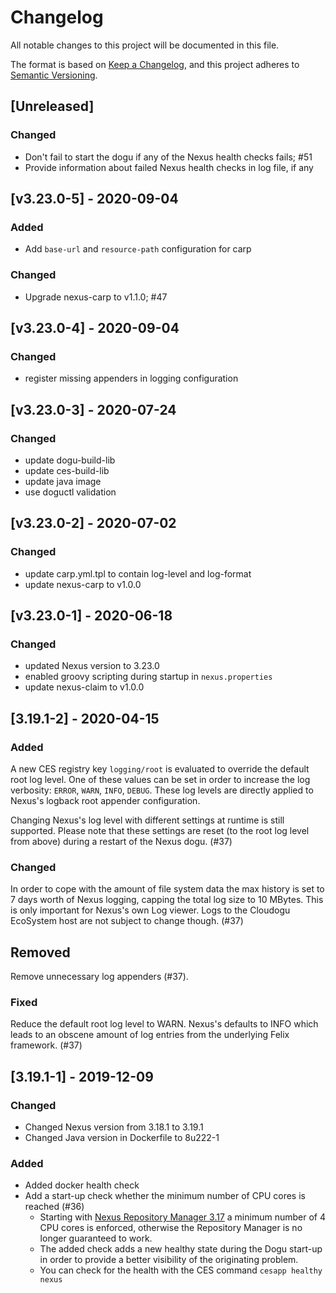 # Changelog
All notable changes to this project will be documented in this file.

The format is based on [Keep a Changelog](https://keepachangelog.com/en/1.0.0/),
and this project adheres to [Semantic Versioning](https://semver.org/spec/v2.0.0.html).

## [Unreleased]
### Changed
- Don't fail to start the dogu if any of the Nexus health checks fails; #51
- Provide information about failed Nexus health checks in log file, if any

## [v3.23.0-5] - 2020-09-04
### Added
- Add `base-url` and `resource-path` configuration for carp

### Changed
- Upgrade nexus-carp to v1.1.0; #47

## [v3.23.0-4] - 2020-09-04
### Changed
- register missing appenders in logging configuration 

## [v3.23.0-3] - 2020-07-24
### Changed
- update dogu-build-lib
- update ces-build-lib
- update java image
- use doguctl validation

## [v3.23.0-2] - 2020-07-02
### Changed
- update carp.yml.tpl to contain log-level and log-format
- update nexus-carp to v1.0.0

## [v3.23.0-1] - 2020-06-18
### Changed
- updated Nexus version to 3.23.0
- enabled groovy scripting during startup in `nexus.properties`
- update nexus-claim to v1.0.0

## [3.19.1-2] - 2020-04-15
### Added

A new CES registry key `logging/root` is evaluated to override the default root log level. One of these values can be set in order to increase the log verbosity: `ERROR`, `WARN`, `INFO`, `DEBUG`. These log levels are directly applied to Nexus's logback root appender configuration.

Changing Nexus's log level with different settings at runtime is still supported. Please note that these settings are reset (to the root log level from above) during a restart of the Nexus dogu. (#37)

### Changed

In order to cope with the amount of file system data the max history is set to 7 days worth of Nexus logging, capping the total log size to 10 MBytes. This is only important for Nexus's own Log viewer. Logs to the Cloudogu EcoSystem host are not subject to change though. (#37)

## Removed

Remove unnecessary log appenders (#37).

### Fixed

Reduce the default root log level to WARN. Nexus's defaults to INFO which leads to an obscene amount of log entries from the underlying Felix framework. (#37)

## [3.19.1-1] - 2019-12-09

### Changed

- Changed Nexus version from 3.18.1 to 3.19.1
- Changed Java version in Dockerfile to 8u222-1

### Added

- Added docker health check
- Add a start-up check whether the minimum number of CPU cores is reached (#36)
   - Starting with [Nexus Repository Manager 3.17](https://issues.sonatype.org/secure/ReleaseNote.jspa?projectId=10001&version=17890) a minimum number of 4 CPU cores is enforced, otherwise the Repository Manager is no longer guaranteed to work.
   - The added check adds a new healthy state during the Dogu start-up in order to provide a better visibility of the originating problem.
   - You can check for the health with the CES command `cesapp healthy nexus`

